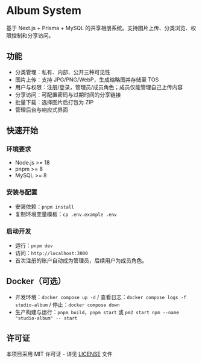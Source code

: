 # Album System

基于 Next.js + Prisma + MySQL 的共享相册系统。支持图片上传、分类浏览、权限控制和分享访问。

## 功能

- 分类管理：私有、内部、公开三种可见性
- 图片上传：支持 JPG/PNG/WebP，生成缩略图并存储至 TOS
- 用户与权限：注册/登录，管理员/成员角色；成员仅能管理自己上传内容
- 分享访问：可配置密码与过期时间的分享链接
- 批量下载：选择图片后打包为 ZIP
- 管理后台与响应式界面

## 快速开始

### 环境要求

- Node.js >= 18
- pnpm >= 8
- MySQL >= 8

### 安装与配置

- 安装依赖：`pnpm install`
- 复制环境变量模板：`cp .env.example .env`

### 启动开发

- 运行：`pnpm dev`
- 访问：`http://localhost:3000`
- 首次注册的账户自动成为管理员，后续用户为成员角色。

## Docker（可选）

- 开发环境：`docker compose up -d` / 查看日志：`docker compose logs -f studio-album` / 停止：`docker compose down`
- 生产构建与运行：`pnpm build`，`pnpm start` 或 `pm2 start npm --name "studio-album" -- start`

## 许可证

本项目采用 MIT 许可证 - 详见 [LICENSE](LICENSE) 文件
